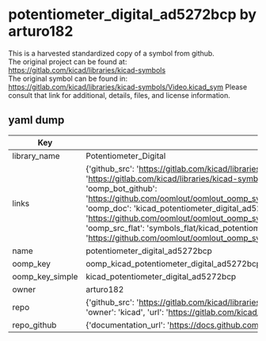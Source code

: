 # potentiometer_digital_ad5272bcp by arturo182  
This is a harvested standardized copy of a symbol from github.  
The original project can be found at:  
https://gitlab.com/kicad/libraries/kicad-symbols  
The original symbol can be found in:
https://gitlab.com/kicad/libraries/kicad-symbols/Video.kicad_sym
Please consult that link for additional, details, files, and license information.  
## yaml dump  
| Key | Value |  
| --- | --- |  
| library_name | Potentiometer_Digital |  
| links | {'github_src': 'https://gitlab.com/kicad/libraries/kicad-symbols/Video.kicad_sym', 'github_src_repo': 'https://gitlab.com/kicad/libraries/kicad-symbols', 'oomp_bot': 'kicad_potentiometer_digital_ad5272bcp/working', 'oomp_bot_github': 'https://github.com/oomlout/oomlout_oomp_symbol_bot/tree/main/kicad_potentiometer_digital_ad5272bcp/working', 'oomp_doc': 'kicad_potentiometer_digital_ad5272bcp/working', 'oomp_doc_github': 'https://github.com/oomlout/oomlout_oomp_symbol_doc/tree/main/kicad_potentiometer_digital_ad5272bcp/working', 'oomp_src_flat': 'symbols_flat/kicad_potentiometer_digital_ad5272bcp/working', 'oomp_src_flat_github': 'https://github.com/oomlout/oomlout_oomp_symbol_src/tree/main/kicad_potentiometer_digital_ad5272bcp/working'} |  
| name | potentiometer_digital_ad5272bcp |  
| oomp_key | oomp_kicad_potentiometer_digital_ad5272bcp |  
| oomp_key_simple | kicad_potentiometer_digital_ad5272bcp |  
| owner | arturo182 |  
| repo | {'github_src': 'https://gitlab.com/kicad/libraries/kicad-symbols/Video.kicad_sym', 'name': 'libraries/kicad-symbols', 'owner': 'kicad', 'url': 'https://gitlab.com/kicad/libraries/kicad-symbols'} |  
| repo_github | {'documentation_url': 'https://docs.github.com/rest/repos/repos#get-a-repository', 'message': 'Not Found'} |  

